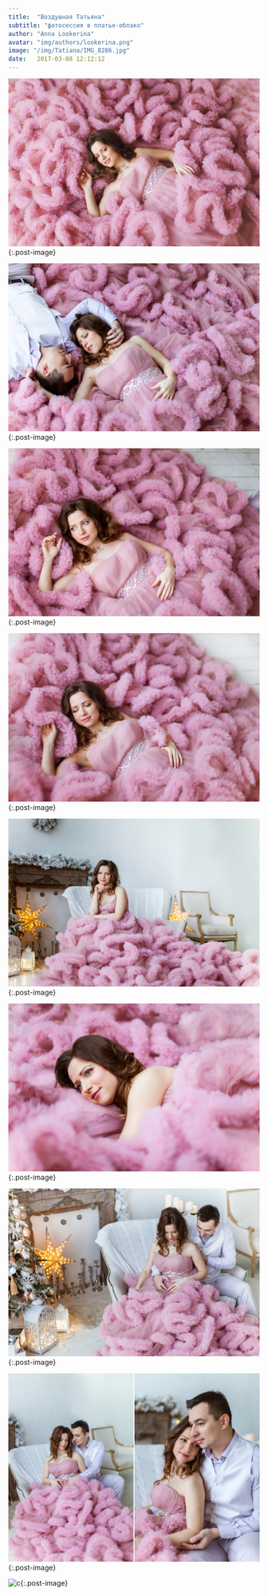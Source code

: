```yaml
---
title:  "Воздушная Татьяна"
subtitle: "фотосессия в платье-облако"
author: "Anna Lookerina"
avatar: "img/authors/lookerina.png"
image: "/img/Tatiana/IMG_8286.jpg"
date:   2017-03-08 12:12:12
---
```

![c](./img/Tatiana/IMG_8286.jpg){:.post-image}

![c](./img/Tatiana/IMG_8368_1.jpg){:.post-image}

![c](./img/Tatiana/IMG_8254.jpg){:.post-image}

![c](./img/Tatiana/IMG_8269.jpg){:.post-image}

![c](./img/Tatiana/IMG_8382.jpg){:.post-image}

![c](./img/Tatiana/IMG_8307.jpg){:.post-image}

![c](./img/Tatiana/IMG_8396.jpg){:.post-image}

![c](./img/Tatiana/IMG_8409_1.jpg){:.post-image}

![c](./img/Tatiana/IMG_8293.jpg ){:.post-image}
